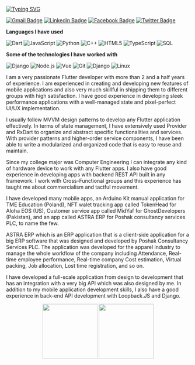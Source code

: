 <!-- ### Hi there 👋 -->
[![Typing SVG](https://readme-typing-svg.herokuapp.com?font=Architects+Daughter&color=7AF79A&size=30&lines=Hey!+It's+Tesfamichael!;I'm+a+Flutter+Developer...;I'm+also+a+backend+API+developer;And+I'm+a+proud+Ethiopian+🇵🇰)](https://git.io/typing-svg)

[![Gmail Badge](https://img.shields.io/badge/-Gmail-c14438?style=flat-square&logo=Gmail&logoColor=white&link=mailto:shuklaraghav321.com)](mailto:hope.miky1074@gmail.com) [![Linkedin Badge](https://img.shields.io/badge/-LinkedIn-blue?style=flat-square&logo=Linkedin&logoColor=white&link=)](https://www.linkedin.com/in/tesfamichael-molla-989236171/) [![Facebook Badge](https://img.shields.io/badge/-Facebook-3b5998?style=flat-square&labelColor=3b5998&logo=facebook&logoColor=white&link=https://www.facebook.com/tesfamichael.molla/)](https://www.facebook.com/tesfamichael.molla) [![Twitter Badge](https://img.shields.io/badge/-Twitter-3b5998?style=flat-square&labelColor=3b5998&logo=twitter&logoColor=white&link=https://twitter.com/hopemichael1074/)](https://twitter.com/hopemichael1074)

<!-- ```text
Frameworks I am confortable in

Flutter    ███████████████████████▓░  
NodeJS     ███████████████████████▓░  
Vue.js     ██████████████████▓░░░░░░  
Djang      ███████▓░░░░░░░░░░░░░░░░░  
``` -->


**Languages I have used**

![Dart](https://img.shields.io/badge/-Dart-000000?style=flat&logo=dart)
![JavaScript](https://img.shields.io/badge/-JavaScript-000000?style=flat&logo=javascript)
![Python](https://img.shields.io/badge/-Python-000000?style=flat&logo=python)
![C++](https://img.shields.io/badge/-C++-000000?style=flat&logo=C%2B%2B&logoColor=00599C)
![HTML5](https://img.shields.io/badge/-HTML5-000000?style=flat&logo=HTML5)
![TypeScript](https://img.shields.io/badge/-TypeScript-000000?style=flat&logo=typescript&logoColor=007ACC)
![SQL](https://img.shields.io/badge/-SQL-000000?style=flat&logo=MySQL)

**Some of the technologies I have worked with**

![Django](https://img.shields.io/badge/-Flutter-000000?style=flat&logo=Flutter)
![Node.js](https://img.shields.io/badge/-Node.js-000000?style=flat&logo=node.js&logoColor=339933)
![Vue](https://img.shields.io/badge/-Vue.JS-000000?style=flat&logo=Vue.JS)
![Git](https://img.shields.io/badge/-Git-000000?style=flat&logo=git&logoColor=F05032)
![Django](https://img.shields.io/badge/-Django-000000?style=flat&logo=django)
![Linux](https://img.shields.io/badge/-Linux-000000?style=flat&logo=linux&logoColor=FCC624)




I am a very passionate Flutter developer with more than 2 and a half years of experience. I am experienced in creating and developing new features of mobile applications and also very much skillful in shipping them to different groups with high satisfaction. I have good experience in developing sleek performance applications with a well-managed state and pixel-perfect UI/UX implementation. 

I usually follow MVVM design patterns to develop any Flutter application effectively. In terms of state management, I have extensively used Provider and RxDart to organize and abstract specific functionalities and services. With provider patterns and higher-order service components, I have been able to write a modularized and organized code that is easy to reuse and maintain.

Since my college major was Computer Engineering I can integrate any kind of hardware device to work with any Flutter apps. I also have good experience in developing apps with backend REST API built in any framework. I work with Cross-Functional groups and this experience has taught me about commercialism and tactful movement.

I have developed many mobile apps, an Arduino Kit manual application for TME Education (Poland), NFT walet tracking app called TokenHead for Aloha EOS (US), Customer service app called MidYaf for GhostDevelopers (Pakistan), and an app called ASTRA ERP for Poshak consultancy services PLC, to name the few.

ASTRA ERP which is an ERP application that is a client-side application for a big ERP software that was designed and developed by Poshak Consultancy Services PLC. The application was developed for the apparel industry to manage the whole workflow of the company including Attendance, Real-time employee performance, Real-time company Cost estimation, Virtual packing, Job allocation, Lost time registration, and so on. 
 
I have developed a full-scale application from design to development that has an integration with a very big API which was also designed by me.  In addition to my mobile application development skills, I also have a good experience in back-end API development with Loopback.JS and Django.



<p align= "center">
  <img height= "150" src="https://github-readme-stats.vercel.app/api?username=Tesfamichael1074&theme=react&show_icons=true&include_all_commits=true" />
<img height= "150" src="https://github-readme-stats.vercel.app/api/top-langs/?username=Tesfamichael1074&theme=react&layout=compact" />
</p>
